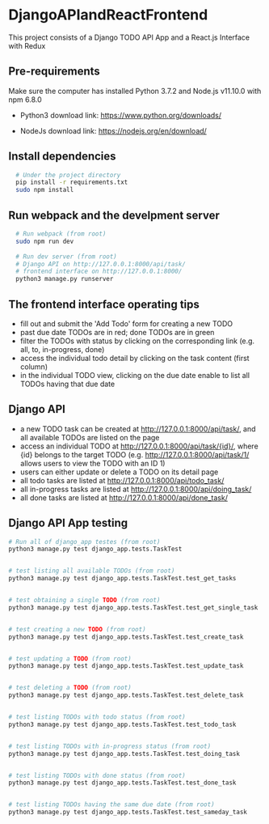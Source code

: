 # DjangoAPIandReactFrontend

This project consists of a Django TODO API App and a React.js Interface with Redux

## Pre-requirements
Make sure the computer has installed Python 3.7.2 and Node.js v11.10.0 with npm 6.8.0

  - Python3 download link: https://www.python.org/downloads/

  - NodeJs download link: https://nodejs.org/en/download/


## Install dependencies
```sh
  # Under the project directory
  pip install -r requirements.txt
  sudo npm install
```

## Run webpack and the develpment server
```sh
  # Run webpack (from root)
  sudo npm run dev
  
  # Run dev server (from root)
  # Django API on http://127.0.0.1:8000/api/task/
  # frontend interface on http://127.0.0.1:8000/
  python3 manage.py runserver
```

## The frontend interface operating tips
  - fill out and submit the 'Add Todo' form for creating a new TODO
  - past due date TODOs are in red; done TODOs are in green
  - filter the TODOs with status by clicking on the corresponding link (e.g. all, to, in-progress, done)
  - access the individual todo detail by clicking on the task content (first column)
  - in the individual TODO view, clicking on the due date enable to list all TODOs having that due date
  
## Django API
  - a new TODO task can be created at http://127.0.0.1:8000/api/task/, and all available TODOs are listed on the page
  - access an individual TODO at http://127.0.0.1:8000/api/task/{id}/, where {id} belongs to the target TODO (e.g. http://127.0.0.1:8000/api/task/1/ allows users to view the TODO with an ID 1)
  - users can either update or delete a TODO on its detail page
  - all todo tasks are listed at http://127.0.0.1:8000/api/todo_task/
  - all in-progress tasks are listed at http://127.0.0.1:8000/api/doing_task/
  - all done tasks are listed at http://127.0.0.1:8000/api/done_task/
  
## Django API App testing
```sh
# Run all of django_app testes (from root)
python3 manage.py test django_app.tests.TaskTest


# test listing all available TODOs (from root)
python3 manage.py test django_app.tests.TaskTest.test_get_tasks


# test obtaining a single TODO (from root)
python3 manage.py test django_app.tests.TaskTest.test_get_single_task


# test creating a new TODO (from root)
python3 manage.py test django_app.tests.TaskTest.test_create_task


# test updating a TODO (from root)
python3 manage.py test django_app.tests.TaskTest.test_update_task


# test deleting a TODO (from root)
python3 manage.py test django_app.tests.TaskTest.test_delete_task


# test listing TODOs with todo status (from root)
python3 manage.py test django_app.tests.TaskTest.test_todo_task


# test listing TODOs with in-progress status (from root)
python3 manage.py test django_app.tests.TaskTest.test_doing_task


# test listing TODOs with done status (from root)
python3 manage.py test django_app.tests.TaskTest.test_done_task


# test listing TODOs having the same due date (from root)
python3 manage.py test django_app.tests.TaskTest.test_sameday_task
```
